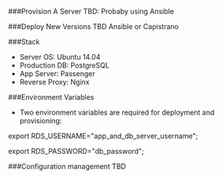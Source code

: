 ###Provision A Server
TBD: Probaby using Ansible

###Deploy New Versions
TBD Ansible or Capistrano

###Stack
- Server OS: Ubuntu 14.04
- Production DB: PostgreSQL
- App Server: Passenger
- Reverse Proxy: Nginx

###Environment Variables
- Two environment variables are required for deployment and provisioning:

export RDS_USERNAME="app_and_db_server_username";

export RDS_PASSWORD="db_password";

###Configuration management
TBD
